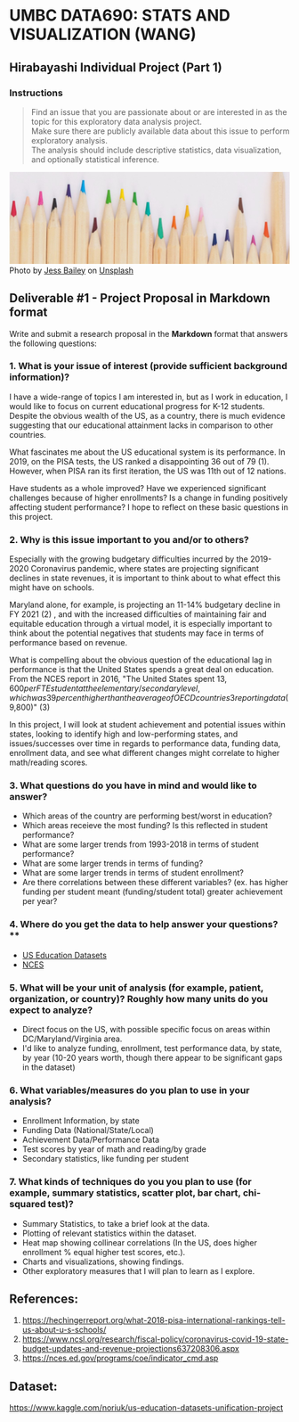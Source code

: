 # UMBC DATA690: STATS AND VISUALIZATION (WANG)
## Hirabayashi Individual Project  (Part 1)

### Instructions
> Find an issue that you are passionate about or are interested in as the topic for this exploratory data analysis project.  
> Make sure there are publicly available data about this issue to perform exploratory analysis.  
> The analysis should include descriptive statistics, data visualization, and optionally statistical inference.  

![Picture of Pencils](pencils_small.jpg "Pencils")
<span>Photo by <a href="https://unsplash.com/@jessbaileydesigns?utm_source=unsplash&amp;utm_medium=referral&amp;utm_content=creditCopyText">Jess Bailey</a> on <a href="https://unsplash.com/s/photos/pencil?utm_source=unsplash&amp;utm_medium=referral&amp;utm_content=creditCopyText">Unsplash</a></span>

## Deliverable #1 - Project Proposal in Markdown format
Write and submit a research proposal in the **Markdown** format that answers the following questions:

### 1. What is your issue of interest (provide sufficient background information)?
I have a wide-range of topics I am interested in, but as I work in education, I would like to focus on current educational progress for K-12 students. Despite the obvious wealth of the US, as a country, there is much evidence suggesting that our educational attainment lacks in comparison to other countries. 

What fascinates me about the US educational system is its performance. 
In 2019, on the PISA tests, the US ranked a disappointing 36 out of 79 (1). However, when PISA ran its first iteration, the US was 11th out of 12 nations. 

Have students as a whole improved? Have we experienced significant challenges because of higher enrollments? Is a change in funding positively affecting student performance? I hope to reflect on these basic questions in this project. 

### 2. Why is this issue important to you and/or to others?  
Especially with the growing budgetary difficulties incurred by the 2019-2020 Coronavirus pandemic, where states are projecting significant declines in state revenues, it is
important to think about to what effect this might have on schools.   

Maryland alone, for example, is projecting an 11-14% budgetary decline in FY 2021 (2) , and with the increased difficulties of maintaining fair and equitable education through a
virtual model, it is especially important to think about the potential negatives that students may face in terms of performance based on revenue.    

What is compelling about the obvious question of the educational lag in performance is that the United States spends a great deal on education. From the NCES report in 2016, "The United States spent $13,600 per FTE student at the elementary/secondary level, which was 39 percent higher than the average of OECD countries3 reporting data ($9,800)" (3) 
  
In this project, I will look at student achievement and potential issues within states, looking to identify high and low-performing states, and issues/successes over time in
regards to performance data, funding data, enrollment data, and see what different changes might correlate to higher math/reading scores.   

### 3. What questions do you have in mind and would like to answer? 
- Which areas of the country are performing best/worst in education?
- Which areas receieve the most funding? Is this reflected in student performance?
- What are some larger trends from 1993-2018 in terms of student performance?
- What are some larger trends in terms of funding?
- What are some larger trends in terms of student enrollment?
- Are there correlations between these different variables? (ex. has higher funding per student meant (funding/student total) greater achievement per year?

### 4. Where do you get the data to help answer your questions?**  
- [US Education Datasets](https://www.kaggle.com/noriuk/us-education-datasets-unification-project)
- [NCES](https://nces.ed.gov/datalab/TablesLibrary)

### 5. What will be your unit of analysis (for example, patient, organization, or country)? Roughly how many units do you expect to analyze? 
- Direct focus on the US, with possible specific focus on areas within DC/Maryland/Virginia area. 
- I'd like to analyze funding, enrollment, test performance data, by state, by year (10-20 years worth, though there appear to be significant gaps in the dataset) 

### 6. What variables/measures do you plan to use in your analysis?
- Enrollment Information, by state
- Funding Data (National/State/Local)
- Achievement Data/Performance Data
- Test scores by year of math and reading/by grade
- Secondary statistics, like funding per student

### 7. What kinds of techniques do you you plan to use (for example, summary statistics, scatter plot, bar chart, chi-squared test)?  
- Summary Statistics, to take a brief look at the data.
- Plotting of relevant statistics within the dataset.
- Heat map showing collinear correlations (In the US, does higher enrollment % equal higher test scores, etc.).
- Charts and visualizations, showing findings.
- Other exploratory measures that I will plan to learn as I explore.

## References:
1. https://hechingerreport.org/what-2018-pisa-international-rankings-tell-us-about-u-s-schools/  
2. https://www.ncsl.org/research/fiscal-policy/coronavirus-covid-19-state-budget-updates-and-revenue-projections637208306.aspx
3. https://nces.ed.gov/programs/coe/indicator_cmd.asp

## Dataset:
https://www.kaggle.com/noriuk/us-education-datasets-unification-project
